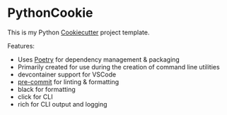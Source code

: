 # PythonCookie

This is my Python [Cookiecutter](https://github.com/puzzlepeaches/snickerdoodle) project template.

Features:
- Uses [Poetry](https://python-poetry.org/) for dependency management & packaging
- Primarily created for use during the creation of command line utilities
- devcontainer support for VSCode
- [pre-commit](https://pre-commit.com/) for linting & formatting
- black for formatting
- click for CLI
- rich for CLI output and logging
